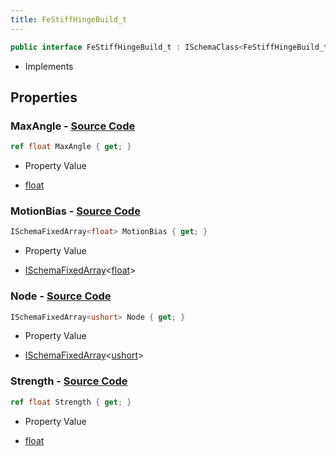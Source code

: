 ```yaml
---
title: FeStiffHingeBuild_t
---
```


```csharp
public interface FeStiffHingeBuild_t : ISchemaClass<FeStiffHingeBuild_t>, ISchemaField, ISchemaClass, INativeHandle
```

- Implements

## Properties

### **MaxAngle** - [Source Code](https://github.com/swiftly-solution/swiftlys2/blob/main/managed/src/SwiftlyS2.Generated/Schemas/Interfaces/FeStiffHingeBuild_t.cs#L16)

```csharp
ref float MaxAngle { get; }
```

- Property Value

- [float](https://learn.microsoft.com/dotnet/api/system.single)

### **MotionBias** - [Source Code](https://github.com/swiftly-solution/swiftlys2/blob/main/managed/src/SwiftlyS2.Generated/Schemas/Interfaces/FeStiffHingeBuild_t.cs#L20)

```csharp
ISchemaFixedArray<float> MotionBias { get; }
```

- Property Value

- [ISchemaFixedArray](/docs/api/shared/schemas/ischemafixedarray-1)<[float](https://learn.microsoft.com/dotnet/api/system.single)>

### **Node** - [Source Code](https://github.com/swiftly-solution/swiftlys2/blob/main/managed/src/SwiftlyS2.Generated/Schemas/Interfaces/FeStiffHingeBuild_t.cs#L22)

```csharp
ISchemaFixedArray<ushort> Node { get; }
```

- Property Value

- [ISchemaFixedArray](/docs/api/shared/schemas/ischemafixedarray-1)<[ushort](https://learn.microsoft.com/dotnet/api/system.uint16)>

### **Strength** - [Source Code](https://github.com/swiftly-solution/swiftlys2/blob/main/managed/src/SwiftlyS2.Generated/Schemas/Interfaces/FeStiffHingeBuild_t.cs#L18)

```csharp
ref float Strength { get; }
```

- Property Value

- [float](https://learn.microsoft.com/dotnet/api/system.single)

